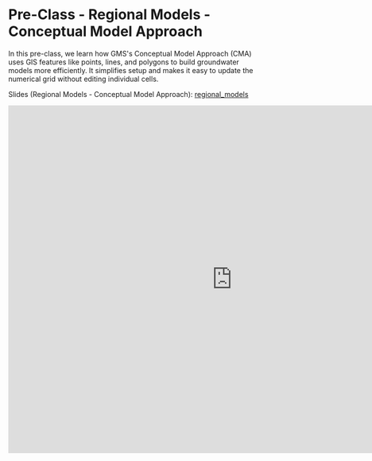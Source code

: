 # Pre-Class - Regional Models - Conceptual Model Approach

In this pre-class, we learn how GMS's Conceptual Model Approach (CMA) uses GIS features like points, lines, and polygons to build groundwater models more efficiently. It simplifies setup and makes it easy to update the numerical grid without editing individual cells.

Slides (Regional Models - Conceptual Model Approach): [regional_models](regional_models.pptx)

<iframe width="900" height="700" src="https://www.youtube.com/embed/MaRxrXMSSgs?si=L-9fio20cvjehxMR" title="YouTube 
video player" frameborder="0" allow="accelerometer; autoplay; clipboard-write; encrypted-media; gyroscope; picture-in-picture; web-share" referrerpolicy="strict-origin-when-cross-origin" allowfullscreen></iframe>
